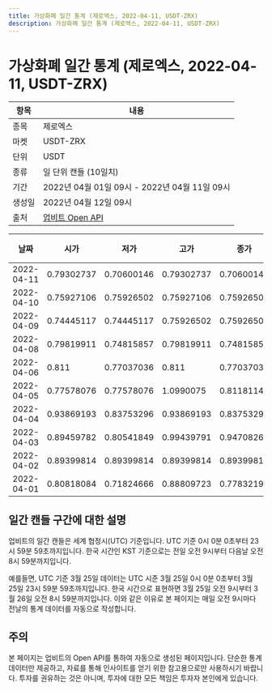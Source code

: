 ```yaml
---
title: 가상화폐 일간 통계 (제로엑스, 2022-04-11, USDT-ZRX)
description: 가상화폐 일간 통계 (제로엑스, 2022-04-11, USDT-ZRX)
---
```



가상화폐 일간 통계 (제로엑스, 2022-04-11, USDT-ZRX)
===

|항목|내용|
|--|--|
|종목|제로엑스|
|마켓|USDT-ZRX|
|단위|USDT|
|종류|일 단위 캔들 (10일치)|
|기간|2022년 04월 01일 09시 - 2022년 04월 11일 09시|
|생성일|2022년 04월 12일 09시|
|출처|[업비트 Open API](https://docs.upbit.com)|


|날짜|시가|저가|고가|종가|비고|
|--|--|--|--|--|--|
|2022-04-11|0.79302737|0.70600146|0.79302737|0.70600146|    |
|2022-04-10|0.75927106|0.75926502|0.75927106|0.75926502|    |
|2022-04-09|0.74445117|0.74445117|0.75926502|0.75926502|    |
|2022-04-08|0.79819911|0.74815857|0.79819911|0.74815857|    |
|2022-04-06|0.811|0.77037036|0.811|0.77037036|    |
|2022-04-05|0.77578076|0.77578076|1.0990075|0.8118114|    |
|2022-04-04|0.93869193|0.83753296|0.93869193|0.83753296|    |
|2022-04-03|0.89459782|0.80541849|0.99439791|0.94708264|    |
|2022-04-02|0.89399814|0.89399814|0.89399814|0.89399814|    |
|2022-04-01|0.80818084|0.71824666|0.88809723|0.77832192|    |


일간 캔들 구간에 대한 설명
---


업비트의 일간 캔들은 세계 협정시(UTC) 기준입니다. 
UTC 기준 0시 0분 0초부터 23시 59분 59초까지입니다. 
한국 시간인 KST 기준으로는 전일 오전 9시부터 다음날 오전 8시 59분까지입니다. 


예를들면, UTC 기준 3월 25일 데이터는 UTC 시준 3월 25일 0시 0분 0초부터 3월 25일 23시 59분 59초까지입니다. 
한국 시간으로 표현하면 3월 25일 오전 9시부터 3월 26일 오전 8시 59분까지입니다. 
이와 같은 이유로 본 페이지는 매일 오전 9시마다 전날의 통계 데이터를 자동으로 작성합니다. 


주의
---


본 페이지는 업비트의 Open API를 통하여 자동으로 생성된 페이지입니다. 
단순한 통계 데이터만 제공하고, 자료를 통해 인사이트를 얻기 위한 참고용으로만 사용하시기 바랍니다. 
투자를 권유하는 것은 아니며, 투자에 대한 모든 책임은 투자자 본인에게 있습니다. 

